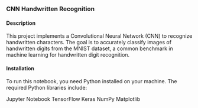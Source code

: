 ### CNN Handwritten Recognition

#### Description
This project implements a Convolutional Neural Network (CNN) to recognize handwritten characters. The goal is to accurately classify images of handwritten digits from the MNIST dataset, a common benchmark in machine learning for handwritten digit recognition.

#### Installation
To run this notebook, you need Python installed on your machine. The required Python libraries include:

Jupyter Notebook
TensorFlow
Keras
NumPy
Matplotlib
